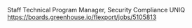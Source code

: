 Staff Technical Program Manager, Security Compliance   UNIQ https://boards.greenhouse.io/flexport/jobs/5105813

